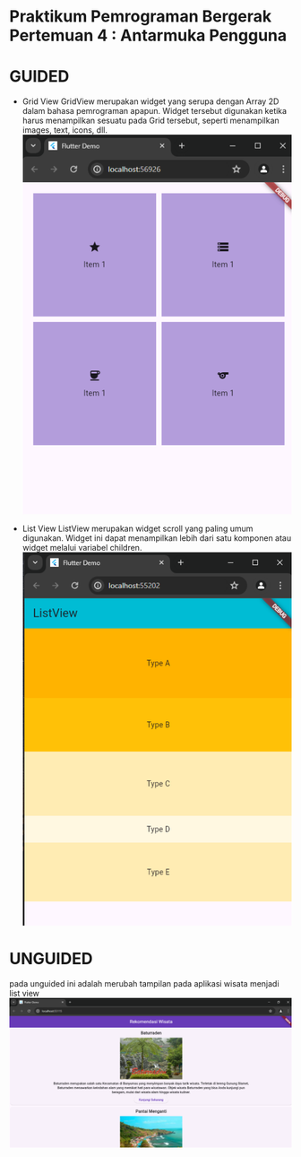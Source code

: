 # Praktikum Pemrograman Bergerak Pertemuan 4 : Antarmuka Pengguna

# GUIDED
- Grid View
GridView merupakan widget yang serupa dengan Array 2D dalam bahasa pemrograman apapun. Widget tersebut digunakan ketika harus menampilkan sesuatu pada Grid tersebut, seperti menampilkan images, text, icons, dll.
![image alt](https://github.com/chairulanam1605/Praktikum_PPB/blob/main/Gridview.png)

- List View
ListView merupakan widget scroll yang paling umum digunakan. Widget ini dapat menampilkan lebih dari satu komponen atau widget melalui variabel children.
![image alt](https://github.com/chairulanam1605/Praktikum_PPB/blob/main/Listview.png)

# UNGUIDED
pada unguided ini adalah merubah tampilan pada aplikasi wisata menjadi list view
![image alt](https://github.com/chairulanam1605/Praktikum_PPB/blob/main/Output_Unguided_ListView.png) 